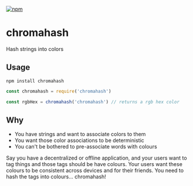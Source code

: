[![npm](https://img.shields.io/npm/v/chromahash.svg)](https://npmjs.org/package/chromahash)

# chromahash

Hash strings into colors

## Usage

    npm install chromahash

```javascript
const chromahash = require('chromahash')

const rgbHex = chromahash('chromahash') // returns a rgb hex color
```

## Why

* You have strings and want to associate colors to them
* You want those color associations to be deterministic
* You can't be bothered to pre-associate words with colours

Say you have a decentralized or offline application, and your users want to tag
things and those tags should be have colours. Your users want these colours to
be consistent across devices and for their friends. You need to hash the tags
into colours... chromahash!
